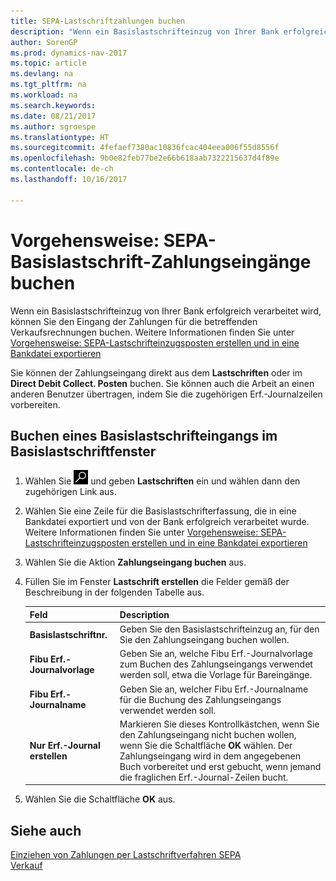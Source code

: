 ```yaml
---
title: SEPA-Lastschriftzahlungen buchen
description: "Wenn ein Basislastschrifteinzug von Ihrer Bank erfolgreich verarbeitet wird, können Sie den Eingang der Zahlungen für die betreffenden Verkaufsrechnungen buchen."
author: SorenGP
ms.prod: dynamics-nav-2017
ms.topic: article
ms.devlang: na
ms.tgt_pltfrm: na
ms.workload: na
ms.search.keywords: 
ms.date: 08/21/2017
ms.author: sgroespe
ms.translationtype: HT
ms.sourcegitcommit: 4fefaef7380ac10836fcac404eea006f55d8556f
ms.openlocfilehash: 9b0e82feb77be2e66b618aab7322215637d4f89e
ms.contentlocale: de-ch
ms.lasthandoff: 10/16/2017

---
```

# <a name="how-to-post-sepa-direct-debit-payment-receipts"></a>Vorgehensweise: SEPA-Basislastschrift-Zahlungseingänge buchen
Wenn ein Basislastschrifteinzug von Ihrer Bank erfolgreich verarbeitet wird, können Sie den Eingang der Zahlungen für die betreffenden Verkaufsrechnungen buchen. Weitere Informationen finden Sie unter [Vorgehensweise: SEPA-Lastschrifteinzugsposten erstellen und in eine Bankdatei exportieren](finance-how-create-sepa-direct-debit-collection-entries-export-bank-file.md)  

Sie können der Zahlungseingang direkt aus dem **Lastschriften** oder im **Direct Debit Collect. Posten** buchen. Sie können auch die Arbeit an einen anderen Benutzer übertragen, indem Sie die zugehörigen Erf.-Journalzeilen vorbereiten.  

## <a name="to-post-a-direct-debit-payment-receipt-from-the-direct-debit-collections-window"></a>Buchen eines Basislastschrifteingangs im Basislastschriftfenster  
1. Wählen Sie ![Nach Seite oder Bericht suchen](media/ui-search/search_small.png "Nach Seite oder Berichtsymbol suchen") und geben **Lastschriften** ein und wählen dann den zugehörigen Link aus.  
2. Wählen Sie eine Zeile für die Basislastschrifterfassung, die in eine Bankdatei exportiert und von der Bank erfolgreich verarbeitet wurde. Weitere Informationen finden Sie unter [Vorgehensweise: SEPA-Lastschrifteinzugsposten erstellen und in eine Bankdatei exportieren](finance-how-create-sepa-direct-debit-collection-entries-export-bank-file.md)  
3. Wählen Sie die Aktion **Zahlungseingang buchen** aus.  
4. Füllen Sie im Fenster **Lastschrift erstellen** die Felder gemäß der Beschreibung in der folgenden Tabelle aus.  

    |Feld|Description|  
    |---------------------------------|---------------------------------------|  
    |**Basislastschriftnr.**|Geben Sie den Basislastschrifteinzug an, für den Sie den Zahlungseingang buchen wollen.|  
    |**Fibu Erf.-Journalvorlage**|Geben Sie an, welche Fibu Erf.-Journalvorlage zum Buchen des Zahlungseingangs verwendet werden soll, etwa die Vorlage für Bareingänge.|  
    |**Fibu Erf.-Journalname**|Geben Sie an, welcher Fibu Erf.-Journalname für die Buchung des Zahlungseingangs verwendet werden soll.|  
    |**Nur Erf.-Journal erstellen**|Markieren Sie dieses Kontrollkästchen, wenn Sie den Zahlungseingang nicht buchen wollen, wenn Sie die Schaltfläche **OK** wählen. Der Zahlungseingang wird in dem angegebenen Buch vorbereitet und erst gebucht, wenn jemand die fraglichen Erf.-Journal-Zeilen bucht.|  

5. Wählen Sie die Schaltfläche **OK** aus.  

## <a name="see-also"></a>Siehe auch  
 [Einziehen von Zahlungen per Lastschriftverfahren SEPA](finance-collect-payments-with-sepa-direct-debit.md)   
 [Verkauf](sales-manage-sales.md)

